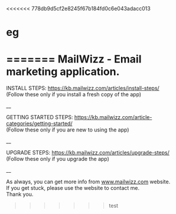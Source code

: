 <<<<<<< 778db9d5cf2e8245f67b184fd0c6e043adacc013
# eg
=======
MailWizz - Email marketing application.  
========
    
INSTALL STEPS: https://kb.mailwizz.com/articles/install-steps/  
(Follow these only if you install a fresh copy of the app)  

__  

GETTING STARTED STEPS: https://kb.mailwizz.com/article-categories/getting-started/    
(Follow these only if you are new to using the app)  
  
__  
      
UPGRADE STEPS: https://kb.mailwizz.com/articles/upgrade-steps/  
(Follow these only if you upgrade the app)  

__  

As always, you can get more info from www.mailwizz.com website.  
If you get stuck, please use the website to contact me.  
Thank you.  
 
>>>>>>> test
